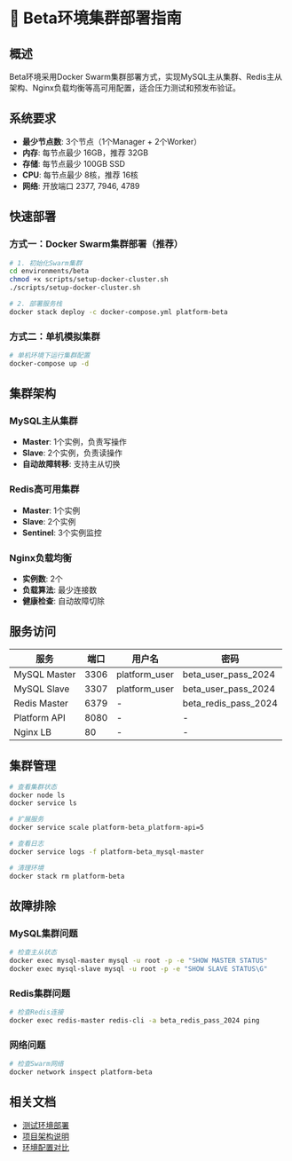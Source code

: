 # 🚀 Beta环境集群部署指南

## 概述

Beta环境采用Docker Swarm集群部署方式，实现MySQL主从集群、Redis主从架构、Nginx负载均衡等高可用配置，适合压力测试和预发布验证。

## 系统要求

- **最少节点数**: 3个节点（1个Manager + 2个Worker）
- **内存**: 每节点最少 16GB，推荐 32GB
- **存储**: 每节点最少 100GB SSD
- **CPU**: 每节点最少 8核，推荐 16核
- **网络**: 开放端口 2377, 7946, 4789

## 快速部署

### 方式一：Docker Swarm集群部署（推荐）

```bash
# 1. 初始化Swarm集群
cd environments/beta
chmod +x scripts/setup-docker-cluster.sh
./scripts/setup-docker-cluster.sh

# 2. 部署服务栈
docker stack deploy -c docker-compose.yml platform-beta
```

### 方式二：单机模拟集群

```bash
# 单机环境下运行集群配置
docker-compose up -d
```

## 集群架构

### MySQL主从集群
- **Master**: 1个实例，负责写操作
- **Slave**: 2个实例，负责读操作
- **自动故障转移**: 支持主从切换

### Redis高可用集群  
- **Master**: 1个实例
- **Slave**: 2个实例
- **Sentinel**: 3个实例监控

### Nginx负载均衡
- **实例数**: 2个
- **负载算法**: 最少连接数
- **健康检查**: 自动故障切除

## 服务访问

| 服务 | 端口 | 用户名 | 密码 |
|------|------|--------|------|
| MySQL Master | 3306 | platform_user | beta_user_pass_2024 |
| MySQL Slave | 3307 | platform_user | beta_user_pass_2024 |
| Redis Master | 6379 | - | beta_redis_pass_2024 |
| Platform API | 8080 | - | - |
| Nginx LB | 80 | - | - |

## 集群管理

```bash
# 查看集群状态
docker node ls
docker service ls

# 扩展服务
docker service scale platform-beta_platform-api=5

# 查看日志
docker service logs -f platform-beta_mysql-master

# 清理环境
docker stack rm platform-beta
```

## 故障排除

### MySQL集群问题
```bash
# 检查主从状态
docker exec mysql-master mysql -u root -p -e "SHOW MASTER STATUS"
docker exec mysql-slave mysql -u root -p -e "SHOW SLAVE STATUS\G"
```

### Redis集群问题
```bash
# 检查Redis连接
docker exec redis-master redis-cli -a beta_redis_pass_2024 ping
```

### 网络问题
```bash
# 检查Swarm网络
docker network inspect platform-beta
```

## 相关文档

- [测试环境部署](../testing/README.md)
- [项目架构说明](../../ARCHITECTURE-DDD-HEXAGON.md)
- [环境配置对比](../../ENVIRONMENT-SETUP-ARCHITECTURE.md) 